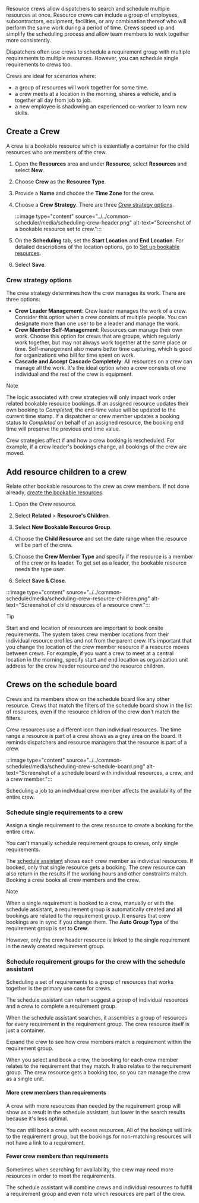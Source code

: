 Resource crews allow dispatchers to search and schedule multiple resources at once. Resource crews can include a group of employees, subcontractors, equipment, facilities, or any combination thereof who will perform the same work during a period of time. Crews speed up and simplify the scheduling process and allow team members to work together more consistently.

Dispatchers often use crews to schedule a requirement group with multiple requirements to multiple resources. However, you can schedule single requirements to crews too.

Crews are ideal for scenarios where:

- a group of resources will work together for some time.
- a crew meets at a location in the morning, shares a vehicle, and is together all day from job to job.
- a new employee is shadowing an experienced co-worker to learn new skills.

## Create a Crew

A crew is a bookable resource which is essentially a container for the child resources who are members of the crew.

1. Open the **Resources** area and under **Resource**, select **Resources** and select **New**.

1. Choose **Crew** as the **Resource Type**.

1. Provide a **Name** and choose the **Time Zone** for the crew.

1. Choose a **Crew Strategy**. There are three [Crew strategy options](#crew-strategy-options).

   :::image type="content" source="../../common-scheduler/media/scheduling-crew-header.png" alt-text="Screenshot of a bookable resource set to crew.":::

1. On the **Scheduling** tab, set the **Start Location** and **End Location**. For detailed descriptions of the location options, go to [Set up bookable resources](../../field-service/set-up-bookable-resources.md).

1. Select **Save**.

### Crew strategy options

The crew strategy determines how the crew manages its work. There are three options:

- **Crew Leader Management**: Crew leader manages the work of a crew. Consider this option when a crew consists of multiple people. You can designate more than one user to be a leader and manage the work.
- **Crew Member Self-Management**: Resources can manage their own work. Choose this option for crews that are groups, which regularly work together, but may not always work together at the same place or time. Self-management also means better time capturing, which is good for organizations who bill for time spent on work.
- **Cascade and Accept Cascade Completely**: All resources on a crew can manage all the work. It's the ideal option when a crew consists of one individual and the rest of the crew is equipment.

> [!NOTE]
> The logic associated with crew strategies will only impact work order related bookable resource bookings. If an assigned resource updates their own booking to *Completed*, the end-time value will be updated to the current time stamp. If a dispatcher or crew member updates a booking status to *Completed* on behalf of an assigned resource, the booking end time will preserve the previous end time value.
>
> Crew strategies affect if and how a crew booking is rescheduled. For example, if a crew leader's bookings change, all bookings of the crew are moved.

## Add resource children to a crew

Relate other bookable resources to the crew as crew members. If not done already, [create the bookable resources](../../field-service/set-up-bookable-resources.md).

1. Open the *Crew* resource.

1. Select **Related** > **Resource's Children**.

1. Select **New Bookable Resource Group**.

1. Choose the **Child Resource** and set the date range when the resource will be part of the crew.

1. Choose the **Crew Member Type** and specify if the resource is a member of the crew or its leader. To get set as a leader, the bookable resource needs the type *user*.

1. Select **Save & Close**.

:::image type="content" source="../../common-scheduler/media/scheduling-crew-resource-children.png" alt-text="Screenshot of child resources of a resource crew.":::

> [!TIP]
> Start and end location of resources are important to book onsite requirements. The system takes crew member locations from their individual resource profiles and not from the parent crew. It's important that you change the location of the crew member resource if a resource moves between crews. For example, if you want a crew to meet at a central location in the morning, specify start and end location as organization unit address for the crew header resource *and* the resource children.

## Crews on the schedule board

Crews and its members show on the schedule board like any other resource. Crews that match the filters of the schedule board show in the list of resources, even if the resource children of the crew don't match the filters.

Crew resources use a different icon than individual resources. The time range a resource is part of a crew shows as a grey area on the board. It reminds dispatchers and resource managers that the resource is part of a crew.

:::image type="content" source="../../common-scheduler/media/scheduling-crew-schedule-board.png" alt-text="Screenshot of a schedule board with individual resources, a crew, and a crew member.":::

Scheduling a job to an individual crew member affects the availability of the entire crew.

### Schedule single requirements to a crew

Assign a single requirement to the crew resource to create a booking for the entire crew.

You can't manually schedule requirement groups to crews, only single requirements.

The [schedule assistant](../../field-service/schedule-assistant.md) shows each crew member as individual resources. If booked, only that single resource gets a booking. The crew resource can also return in the results if the working hours and other constraints match. Booking a crew books all crew members and the crew.

> [!NOTE]
> When a single requirement is booked to a crew, manually or with the schedule assistant, a requirement group is automatically created and all bookings are related to the requirement group. It ensures that crew bookings are in sync if you change them. The **Auto Group Type** of the requirement group is set to **Crew**.
>
> However, only the crew header resource is linked to the single requirement in the newly created requirement group.

### Schedule requirement groups for the crew with the schedule assistant

Scheduling a set of requirements to a group of resources that works together is the primary use case for crews.

The schedule assistant can return suggest a group of individual resources and a crew to complete a requirement group.

When the schedule assistant searches, it assembles a group of resources for every requirement in the requirement group. The crew resource itself is just a container.

Expand the crew to see how crew members match a requirement within the requirement group.

When you select and book a crew, the booking for each crew member relates to the requirement that they match. It also relates to the requirement group. The crew resource gets a booking too, so you can manage the crew as a single unit.

#### More crew members than requirements

A crew with more resources than needed by the requirement group will show as a result in the schedule assistant, but lower in the search results because it's less optimal.

You can still book a crew with excess resources. All of the bookings will link to the requirement group, but the bookings for non-matching resources will not have a link to a requirement.

#### Fewer crew members than requirements

Sometimes when searching for availability, the crew may need more resources in order to meet the requirements.

The schedule assistant will combine crews and individual resources to fulfill a requirement group and even note which resources are part of the crew.
